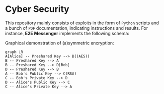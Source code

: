 ﻿# Cyber Security

This repository mainly consists of exploits in the form of `Python` scripts and a bunch of `PDF` documentation, indicating instructions and results. For instance, **E2E Messenger** implements the following schema:

Graphical demonstration of (a)symmetric encryption:
```mermaid
graph LR
A[Alice] -- Preshared Key --> B((AES))
B -- Preshared Key --> A
B -- Preshared Key --> D[Bob]
D -- Preshared Key --> B
A -- Bob's Public Key --> C(RSA)
C -- Bob's Private Key --> D
D -- Alice's Public Key --> C
C -- Alice's Private Key --> A
```